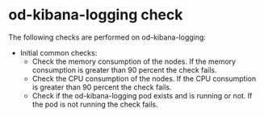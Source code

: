 # od-kibana-logging check

The following checks are performed on od-kibana-logging:

- Initial common checks:
    - Check the memory consumption of the nodes. If the memory consumption is greater than 90 percent the check fails.
    - Check the CPU consumption of the nodes. If the CPU consumption is greater than 90 percent the check fails.
    - Check if the od-kibana-logging pod exists and is running or not. If the pod is not running the check fails.
